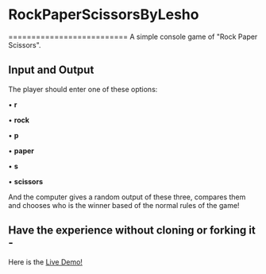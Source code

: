 # RockPaperScissorsByLesho
==========================
A simple console game of "Rock Paper Scissors".
## Input and Output
The player should enter one of these options:  

• **r** 

• **rock** 

• **p** 

• **paper**  

• **s**

• **scissors** 


And the computer gives a random output of these three, compares them and chooses who is the winner based of the normal rules of the game!

## Have the experience without cloning or forking it -
Here is the
<a href="https://replit.com/@PietrGospodinov/RockPaperScissorsByLesho#main.py">
Live Demo!
</a>

